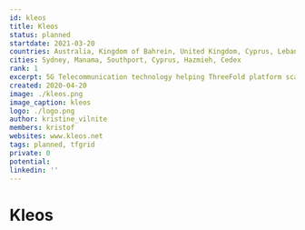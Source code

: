 ```yaml
---
id: kleos
title: Kleos
status: planned
startdate: 2021-03-20
countries: Australia, Kingdom of Bahrein, United Kingdom, Cyprus, Lebanon, France, Mozambique, DRC & Ghana
cities: Sydney, Manama, Southport, Cyprus, Hazmieh, Cedex
rank: 1
excerpt: 5G Telecommunication technology helping ThreeFold platform scale to serve the last mile in connectivity. 
created: 2020-04-20 
image: ./kleos.png
image_caption: kleos
logo: ./logo.png
author: kristine_vilnite
members: kristof
websites: www.kleos.net
tags: planned, tfgrid
private: 0
potential: 
linkedin: ''
---
```


# Kleos
